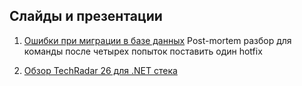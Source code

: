 ## Слайды и презентации

01. [Ошибки при миграции в базе данных](https://github.com/kuznetsovvj/education/tree/main/slides/01%20database%20migrations.pptx) Post-mortem разбор для команды после четырех попыток поставить один hotfix

02. [Обзор TechRadar 26 для .NET стека](https://github.com/kuznetsovvj/education/tree/main/slides/02%20techradar26_netreview.pptx)